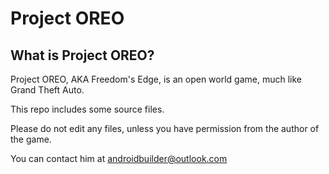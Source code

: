 #  Project OREO
What is Project OREO?
---------------------
Project OREO, AKA Freedom's Edge, is an open world game, much like Grand Theft Auto.

This repo includes some source files. 

Please do not edit any files, unless you have permission from the author of the game.

You can contact him at androidbuilder@outlook.com

